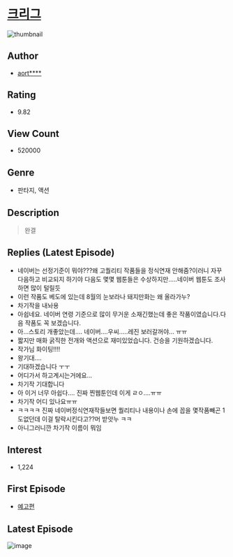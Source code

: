 # [크리그](https://comic.naver.com/bestChallenge/list?titleId=713052)
![thumbnail](https://image-comic.pstatic.net/user_contents_data/challenge_comic/2019/02/16/318094/thumbnail_202x164de20f687_a0f0_4174_b3c1_0a3ef65ad489_00000293.JPEG)

## Author
- [aort****](https://comic.naver.com/artistTitle?id=318094)

## Rating
- 9.82

## View Count
- 520000

## Genre
- 판타지, 액션

## Description
> 완결

## Replies (Latest Episode)
- 네이버는 선정기준이 뭐야???왜 고퀄리티 작품들을 정식연재 안해줌?이러니 자꾸 다음하고 비교되지 하기야 다음도 몇몇 웹툰들은 수상하지만.....네이버 웹툰도 조사하면 많이 털릴듯
- 이런 작품도 베도에 있는데 8월의 눈보라나 돼지만화는 왜 올라가누?
- 차기작을 내놔용
- 아쉽네요. 네이버 연령 기준으로 많이 무거운 소재긴했는데 좋은 작품이였습니다.다음 작품도 꼭 보겠습니다.
- 아...스토리 개좋았는데.... 네이버....우씨.....레진 보러갈꺼야... ㅠㅠ
- 짧지만 매화 굵직한 전개와 액션으로 재미있었습니다. 건승을 기원하겠습니다.
- 작가님 화이팅!!!!
- 왕기대....
- 기대하겠습니다 ㅜㅜ
- 어디가서 하고계시는거에요...
- 차기작 기대합니다
- 아 이거 너무 아쉽다.... 진짜 찐웹툰인데 이게 ㄹㅇ....ㅠㅠ
- 차기작 어디 있나요ㅠㅠ
- ㅋㅋㅋㅋ 진짜 네이버정식연재작들보면 퀄리티나 내용이나 손에 꼽을 몇작품빼곤 1도없던데 이걸 탈락시킨다고??머 받앗누 ㅋㅋ
- 아니그러니깐 차기작 이름이 뭐임

## Interest
- 1,224

## First Episode
- [예고편](https://comic.naver.com/bestChallenge/detail?titleId=713052&no=1)

## Latest Episode
![image](https://image-comic.pstatic.net/user_contents_data/challenge_comic/2019/10/23/318094/upload_3690197848273020215.jpeg)
